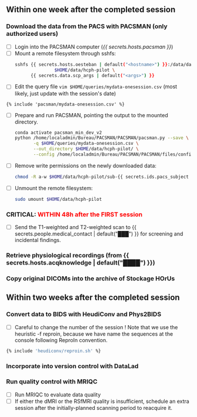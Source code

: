 ## Within one week after the completed session

### Download the data from the PACS with PACSMAN (only authorized users)

- [ ] Login into the PACSMAN computer  (*{{ secrets.hosts.pacsman }}*)
- [ ] Mount a remote filesystem through sshfs:
    ``` bash
    sshfs {{ secrets.hosts.oesteban | default("<hostname>") }}:/data/datasets/hcph-pilot/rawdata \
                   $HOME/data/hcph-pilot \
          {{ secrets.data.scp_args | default("<args>") }}
    ```
- [ ] Edit the query file `vim $HOME/queries/mydata-onesession.csv` (most likely, just update with the session's date)
``` text title="mydata-onesession.csv"
{% include 'pacsman/mydata-onesession.csv' %}
```
- [ ] Prepare and run PACSMAN, pointing the output to the mounted directory.
    ``` bash
    conda activate pacsman_min_dev_v2
    python /home/localadmin/Bureau/PACSMAN/PACSMAN/pacsman.py --save \
           -q $HOME/queries/mydata-onesession.csv \
           --out_directory $HOME/data/hcph-pilot/ \
           --config /home/localadmin/Bureau/PACSMAN/PACSMAN/files/config_RESEARCH.json
    ```
- [ ] Remove write permissions on the newly downloaded data:
    ``` bash
    chmod -R a-w $HOME/data/hcph-pilot/sub-{{ secrets.ids.pacs_subject | default("01") }}/ses-*
    ```
- [ ] Unmount the remote filesystem:
    ``` bash
    sudo umount $HOME/data/hcph-pilot
    ```

### CRITICAL: <span style="color: red">WITHIN 48h after the FIRST session</span>

- [ ] Send the T1-weighted and T2-weighted scan to {{ secrets.people.medical_contact | default("███") }} for screening and incidental findings.

### Retrieve physiological recordings (from {{ secrets.hosts.acqknowledge | default("████") }})

### Copy original DICOMs into the archive of Stockage HOrUs


## Within two weeks after the completed session

### Convert data to BIDS with HeudiConv and Phys2BIDS

- [ ] Careful to change the number of the session ! Note that we use the heuristic -f reproin, because we have name the sequences at the console following ReproIn convention.
``` bash title="Executing HeudiConv"
{% include 'heudiconv/reproin.sh' %}
```

### Incorporate into version control with DataLad


### Run quality control with MRIQC
- [ ] Run MRIQC to evaluate data quality
- [ ] If either the dMRI or the RSfMRI quality is insufficient, schedule an extra session after the initially-planned scanning
period to reacquire it.